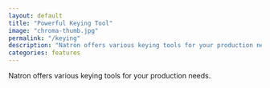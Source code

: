 ```yaml
---
layout: default
title: "Powerful Keying Tool"
image: "chroma-thumb.jpg"
permalink: "/keying"
description: "Natron offers various keying tools for your production needs"
categories: features
---
```


Natron offers various keying tools for your production needs.
